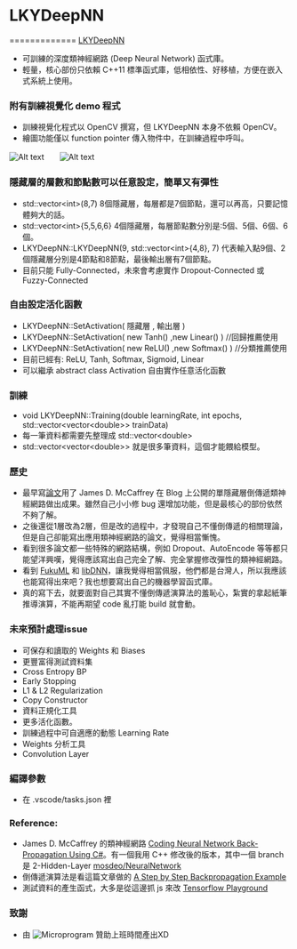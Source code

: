 # LKYDeepNN
=============
[LKYDeepNN](https://github.com/mosdeo/LKYDeepNN) 
- 可訓練的深度類神經網路 (Deep Neural Network) 函式庫。
- 輕量，核心部份只依賴 C++11 標準函式庫，低相依性、好移植，方便在嵌入式系統上使用。

### 附有訓練視覺化 demo 程式
- 訓練視覺化程式以 OpenCV 撰寫，但 LKYDeepNN 本身不依賴 OpenCV。
- 繪圖功能僅以 function pointer 傳入物件中，在訓練過程中呼叫。

![Alt text](https://github.com/mosdeo/LKYDeepNN/blob/master/training_demo_classification.gif "Classification Demo")　　![Alt text](https://github.com/mosdeo/LKYDeepNN/blob/master/training_demo_regression.gif "Cos(2*x) Regression Demo")



### 隱藏層的層數和節點數可以任意設定，簡單又有彈性
- std::vector<int&gt;(8,7) 8個隱藏層，每層都是7個節點，還可以再高，只要記憶體夠大的話。
- std::vector<int&gt;{5,5,6,6} 4個隱藏層，每層節點數分別是:5個、5個、6個、6個。
- LKYDeepNN::LKYDeepNN(9, std::vector<int&gt;{4,8}, 7) 代表輸入點9個、2個隱藏層分別是4節點和8節點，最後輸出層有7個節點。
- 目前只能 Fully-Connected，未來會考慮實作 Dropout-Connected 或 Fuzzy-Connected

### 自由設定活化函數
- LKYDeepNN::SetActivation( 隱藏層 , 輸出層 )
- LKYDeepNN::SetActivation( new Tanh() ,new Linear() )  //回歸推薦使用
- LKYDeepNN::SetActivation( new ReLU() ,new Softmax() ) //分類推薦使用
- 目前已經有: ReLU, Tanh, Softmax, Sigmoid, Linear
- 可以繼承 abstract class Activation 自由實作任意活化函數

### 訓練
- void LKYDeepNN::Training(double learningRate, int epochs, std::vector<vector<double&gt;&gt; trainData)
- 每一筆資料都需要先整理成 std::vector<double&gt;
- std::vector<vector<double&gt;&gt; 就是很多筆資料，這個才能餵給模型。

### 歷史
- 最早寫[論文](http://handle.ncl.edu.tw/11296/ndltd/22213658258720259065)用了 James D. McCaffrey 在 Blog 上公開的單隱藏層倒傳遞類神經網路做出成果。雖然自己小小修 bug 還增加功能，但是最核心的部份依然不夠了解。
- 之後還從1層改為2層，但是改的過程中，才發現自己不懂倒傳遞的相關理論，但是自己卻能寫出應用類神經網路的論文，覺得相當慚愧。
- 看到很多論文都一些特殊的網路結構，例如 Dropout、AutoEncode 等等都只能望洋興嘆，覺得應該寫出自己完全了解、完全掌握修改彈性的類神經網路。
- 看到 [FukuML](https://github.com/fukuball/fuku-ml) 和 [libDNN](https://github.com/botonchou/libdnn/)，讓我覺得相當佩服，他們都是台灣人，所以我應該也能寫得出來吧？我也想要寫出自己的機器學習函式庫。
- 真的寫下去，就要面對自己其實不懂倒傳遞演算法的羞恥心，紮實的拿起紙筆推導演算，不能再期望 code 亂打能 build 就會動。

### 未來預計處理issue
- 可保存和讀取的 Weights 和 Biases
- 更豐富得測試資料集
- Cross Entropy BP
- Early Stopping
- L1 & L2 Regularization
- Copy Constructor
- 資料正規化工具
- 更多活化函數。
- 訓練過程中可自適應的動態 Learning Rate
- Weights 分析工具
- Convolution Layer

### 編譯參數
- 在 .vscode/tasks.json 裡

### Reference:
- James D. McCaffrey 的類神經網路 [Coding Neural Network Back-Propagation Using C#](https://visualstudiomagazine.com/articles/2015/04/01/back-propagation-using-c.aspx)。有一個我用 C++ 修改後的版本，其中一個 branch 是 2-Hidden-Layer [mosdeo/NeuralNetwork](https://github.com/mosdeo/NeuralNetwork)
- 倒傳遞演算法是看這篇文章做的 [A Step by Step Backpropagation Example](https://mattmazur.com/2015/03/17/a-step-by-step-backpropagation-example/)
- 測試資料的產生函式，大多是從這邊抓 js 來改 [Tensorflow Playground](https://github.com/tensorflow/playground) 

### 致謝
- 由 ![Microprogram](http://i.imgur.com/isNhjvl.jpg) 贊助上班時間產出XD
